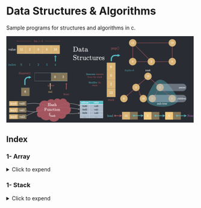 # Data Structures & Algorithms
Sample programs for structures and algorithms in c.

![](https://github.com/Dushyantsingh-ds/data-structures-and-algorithms/blob/main/Assets/Chart.png)
## Index


### 1- Array
<details> <summary>Click to expend</summary>
  
- Array is a collection of Homegenous elements, which store the data in a linear manner. Array is an type of Linear data structure.
- Basic Operations
> [Traverse](https://github.com/Dushyantsingh-ds/data-structures-and-algorithms/blob/main/Projects/Array/Array-Traversing) − print all the array elements one by one. <br/> 
> [Insertion](https://github.com/Dushyantsingh-ds/data-structures-and-algorithms/blob/main/Projects/Array/Array-Insertion-v1) − Adds an element at the given index. <br/>
> [Deletion](https://github.com/Dushyantsingh-ds/data-structures-and-algorithms/blob/main/Projects/Array/Array-Deletion-v1) − Deletes an element at the given index. <br/>
> [Search](https://github.com/Dushyantsingh-ds/data-structures-and-algorithms/blob/main/Projects/Array/Array-Search-v1) − Searches an element using the given index or by the value. <br/>
> [Update](https://github.com/Dushyantsingh-ds/data-structures-and-algorithms/blob/main/Projects/Array/Array-Update-v1) − Updates an element at the given index. <br/>
</details>

### 1- Stack
<details> <summary>Click to expend</summary>
  
- Stack is a collection of Homegenous elements, which store the data in a tabular form. Stack is an Abstract Data Type (ADT) & as well an Linear data structure. 
- Basic Operations
> [Push()](https://github.com/Dushyantsingh-ds/data-structures-and-algorithms/blob/main/Projects/Stack/Stack-Push) − Pushing (storing) an element on the stack. <br/> 
> [Pop()](https://github.com/Dushyantsingh-ds/data-structures-and-algorithms/blob/main/Projects/Stack/Stack-Pop) − Removing (accessing) an element from the stack. <br/>

</details>

